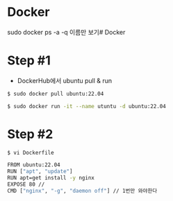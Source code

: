 # Docker

sudo docker ps -a -q
이름만 보기# Docker

# Step #1
- DockerHub에서 ubuntu pull & run
```bash
$ sudo docker pull ubuntu:22.04

$ sudo docker run -it --name utuntu -d ubuntu:22.04
```

# Step #2
```bash
$ vi Dockerfile

FROM ubuntu:22.04
RUN ["apt", "update"]
RUN apt=get install -y nginx
EXPOSE 80 // 
CMD ["nginx", "-g", "daemon off"] // 1번만 와야한다

